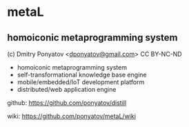 # metaL
## homoiconic metaprogramming system

(c) Dmitry Ponyatov <<dponyatov@gmail.com>> CC BY-NC-ND

* homoiconic metaprogramming system
* self-transformational knowledge base engine
* mobile/embedded/IoT development platform
* distributed/web application engine

github: https://github.com/ponyatov/distill

wiki: https://github.com/ponyatov/metaL/wiki
